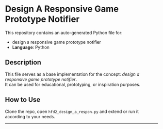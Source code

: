 # Design A Responsive Game Prototype Notifier

This repository contains an auto-generated Python file for:

- design a responsive game prototype notifier
- **Language**: Python

## Description

This file serves as a base implementation for the concept: *design a responsive game prototype notifier*.  
It can be used for educational, prototyping, or inspiration purposes.

## How to Use

Clone the repo, open `hfd2_design_a_respon.py` and extend or run it according to your needs.

---


